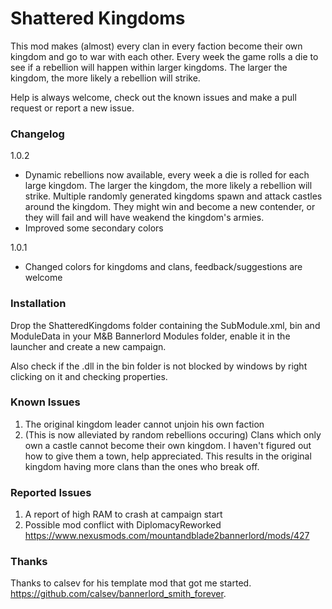 ﻿# Shattered Kingdoms

This mod makes (almost) every clan in every faction become their own kingdom and go to war with each other. Every week the game rolls a die to see if a rebellion will happen within larger kingdoms. The larger the kingdom, the more likely a rebellion will strike. 

Help is always welcome, check out the known issues and make a pull request or report a new issue. 


### Changelog

1.0.2
* Dynamic rebellions now available, every week a die is rolled for each large kingdom. The larger the kingdom, the more likely a rebellion will strike. Multiple randomly generated kingdoms spawn and attack castles around the kingdom. They might win and become a new contender, or they will fail and will have weakend the kingdom's armies. 
* Improved some secondary colors

1.0.1
* Changed colors for kingdoms and clans, feedback/suggestions are welcome


### Installation

Drop the ShatteredKingdoms folder containing the SubModule.xml, bin and ModuleData in your M&B Bannerlord Modules folder, enable it in the launcher and create a new campaign.

Also check if the .dll in the bin folder is not blocked by windows by right clicking on it and checking properties.


### Known Issues

1. The original kingdom leader cannot unjoin his own faction
2. (This is now alleviated by random rebellions occuring) Clans which only own a castle cannot become their own kingdom. I haven't figured out how to give them a town, help appreciated. This results in the original kingdom having more clans than the ones who break off. 


### Reported Issues

1. A report of high RAM to crash at campaign start
2. Possible mod conflict with DiplomacyReworked https://www.nexusmods.com/mountandblade2bannerlord/mods/427


### Thanks

Thanks to calsev for his template mod that got me started. https://github.com/calsev/bannerlord_smith_forever. 
